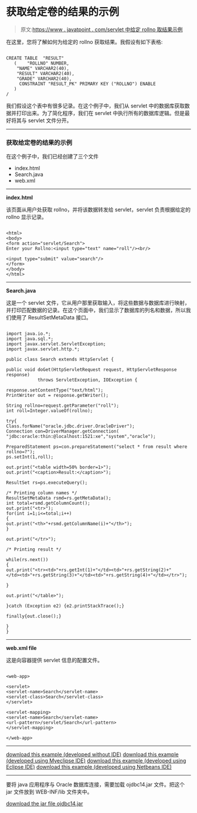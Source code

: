 # 获取给定卷的结果的示例

> 原文:[https://www . javatpoint . com/servlet 中给定 rollno 取结果示例](https://www.javatpoint.com/example-of-fetching-result-for-the-given-rollno-in-servlet)

在这里，您将了解如何为给定的 rollno 获取结果。我假设有如下表格:

```

CREATE TABLE  "RESULT" 
   (	"ROLLNO" NUMBER, 
	"NAME" VARCHAR2(40), 
	"RESULT" VARCHAR2(40), 
	"GRADE" VARCHAR2(40), 
	 CONSTRAINT "RESULT_PK" PRIMARY KEY ("ROLLNO") ENABLE
   )
/

```

我们假设这个表中有很多记录。在这个例子中，我们从 servlet 中的数据库获取数据并打印出来。为了简化程序，我们在 servlet 中执行所有的数据库逻辑。但是最好将其与 servlet 文件分开。

* * *

### 获取给定卷的结果的示例

在这个例子中，我们已经创建了三个文件

*   index.html
*   Search.java
*   web.xml

* * *

**index.html**

该页面从用户处获取 rollno，并将该数据转发给 servlet，servlet 负责根据给定的 rollno 显示记录。

```

<html>
<body>
<form action="servlet/Search">
Enter your Rollno:<input type="text" name="roll"/><br/>

<input type="submit" value="search"/>
</form>
</body>
</html>

```

* * *

**Search.java**

这是一个 servlet 文件，它从用户那里获取输入，将这些数据与数据库进行映射，并打印匹配数据的记录。在这个页面中，我们显示了数据库的列名和数据，所以我们使用了 ResultSetMetaData 接口。

```

import java.io.*;
import java.sql.*;
import javax.servlet.ServletException;
import javax.servlet.http.*;

public class Search extends HttpServlet {

public void doGet(HttpServletRequest request, HttpServletResponse response)
			throws ServletException, IOException {

response.setContentType("text/html");
PrintWriter out = response.getWriter();

String rollno=request.getParameter("roll");
int roll=Integer.valueOf(rollno);

try{
Class.forName("oracle.jdbc.driver.OracleDriver");
Connection con=DriverManager.getConnection(
"jdbc:oracle:thin:@localhost:1521:xe","system","oracle");

PreparedStatement ps=con.prepareStatement("select * from result where rollno=?");
ps.setInt(1,roll);

out.print("<table width=50% border=1>");
out.print("<caption>Result:</caption>");

ResultSet rs=ps.executeQuery();

/* Printing column names */
ResultSetMetaData rsmd=rs.getMetaData();
int total=rsmd.getColumnCount();
out.print("<tr>");
for(int i=1;i<=total;i++)
{
out.print("<th>"+rsmd.getColumnName(i)+"</th>");
}

out.print("</tr>");

/* Printing result */

while(rs.next())
{
out.print("<tr><td>"+rs.getInt(1)+"</td><td>"+rs.getString(2)+"
</td><td>"+rs.getString(3)+"</td><td>"+rs.getString(4)+"</td></tr>");

}

out.print("</table>");

}catch (Exception e2) {e2.printStackTrace();}

finally{out.close();}

}
}

```

* * *

**web.xml file**

这是向容器提供 servlet 信息的配置文件。

```

<web-app>

<servlet>
<servlet-name>Search</servlet-name>
<servlet-class>Search</servlet-class>
</servlet>

<servlet-mapping>
<servlet-name>Search</servlet-name>
<url-pattern>/servlet/Search</url-pattern>
</servlet-mapping>

</web-app>

```

* * *

[download this example (developed without IDE)](https://static.javatpoint.com/src/servlet/getResult.zip)
[download this example (developed using Myeclipse IDE)](https://static.javatpoint.com/src/servlet/getResultforgivenrollno.zip)
[download this example (developed using Eclipse IDE)](https://static.javatpoint.com/src/servlet/getResult.zip)
[download this example (developed using Netbeans IDE)](https://static.javatpoint.com/src/servlet/getResult.zip)

* * *

要将 java 应用程序与 Oracle 数据库连接，需要加载 ojdbc14.jar 文件。把这个 jar 文件放到 WEB-INF/lib 文件夹中。

[download the jar file ojdbc14.jar](https://static.javatpoint.com/src/jdbc/ojdbc14.jar)